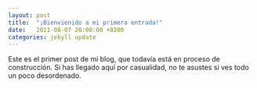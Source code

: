 ```yaml
---
layout: post
title:  "¡Bienvienido a mi primera entrada!"
date:   2021-08-07 20:00:00 +0200
categories: jekyll update
---
```

Este es el primer post de mi blog, que todavía está en proceso de construcción. Si has llegado aquí por casualidad, no te asustes
si ves todo un poco desordenado.